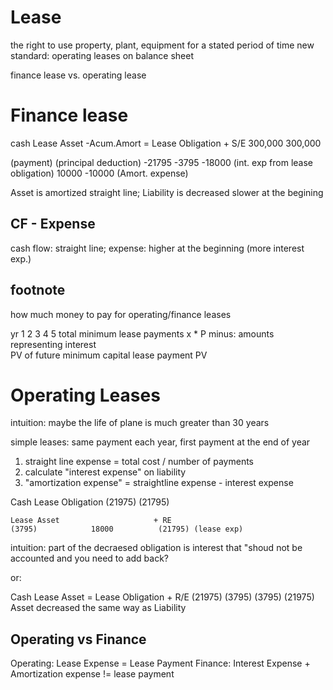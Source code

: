 # Lease
the right to use property, plant, equipment for a stated period of time
new standard: operating leases on balance sheet

finance lease vs. operating lease

# Finance lease
cash    Lease Asset    -Acum.Amort     =  Lease Obligation    + S/E
          300,000                          300,000

(payment)                              (principal deduction)
-21795                                      -3795           -18000 (int. exp from lease obligation)
                          10000                             -10000 (Amort. expense)

                          

Asset is amortized straight line; Liability is decreased slower at the begining

## CF - Expense
cash flow: straight line;
expense: higher at the beginning (more interest exp.)

## footnote
how much money to pay for operating/finance leases

yr 1
   2
   3
   4
   5
total minimum lease payments                x * P
minus: amounts representing interest        
PV of future minimum capital lease payment  PV  

# Operating Leases
intuition: maybe the life of plane is much greater than 30 years

simple leases: same payment each year, first payment at the end of year

1. straight line expense = total cost / number of payments
2. calculate "interest expense" on liability
3. "amortization expense" = straightline expense - interest expense

Cash            Lease Obligation
(21975)              (21795) 

    Lease Asset                     + RE
    (3795)            18000          (21795) (lease exp)

intuition: part of the decraesed obligation is interest that "shoud not be accounted and you need to add back?

or:

Cash       Lease Asset    =  Lease Obligation    +   R/E
(21975)       (3795)            (3795)              (21975) 
Asset decreased the same way as Liability

## Operating vs Finance
Operating: Lease Expense = Lease Payment
Finance: Interest Expense + Amortization expense != lease payment